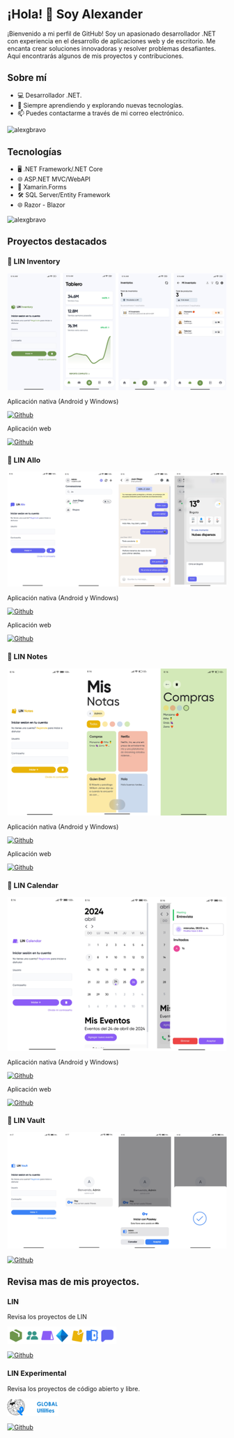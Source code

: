 # ¡Hola! 👋 Soy Alexander
¡Bienvenido a mi perfil de GitHub! Soy un apasionado desarrollador .NET con experiencia en el desarrollo de aplicaciones web y de escritorio. Me encanta crear soluciones innovadoras y resolver problemas desafiantes. Aquí encontrarás algunos de mis proyectos y contribuciones.

## Sobre mí
* 💻 Desarrollador .NET.
* 🌱 Siempre aprendiendo y explorando nuevas tecnologías.
* 📫 Puedes contactarme a través de mi correo electrónico.

<p><img align="center" src="https://github-readme-streak-stats.herokuapp.com/?user=alexgbravo&locale=es" alt="alexgbravo" /></p>

## Tecnologías
* 🖥️ .NET Framework/.NET Core
* 🌐 ASP.NET MVC/WebAPI
* 📱 Xamarin.Forms
* 🛠️ SQL Server/Entity Framework
* 🌐 Razor - Blazor

<p><img align="center" src="https://github-readme-stats.vercel.app/api/top-langs?username=alexgbravo&show_icons=true&locale=es&layout=compact" alt="alexgbravo" /></p>


## Proyectos destacados

### 🌟 LIN Inventory

![.Modo claro](./assets/inventory.png)



Aplicación nativa (Android y Windows)

[![Github](https://img.shields.io/badge/github-%23121011.svg?style=for-the-badge&logo=github&logoColor=white)](https://github.com/LINServices/LIN)

Aplicación web

[![Github](https://img.shields.io/badge/github-%23121011.svg?style=for-the-badge&logo=github&logoColor=white)](https://github.com/LINServices/LIN.Inventory.Web)


### 🌟 LIN Allo

![.Modo claro](./assets/allo.png)

Aplicación nativa (Android y Windows)

[![Github](https://img.shields.io/badge/github-%23121011.svg?style=for-the-badge&logo=github&logoColor=white)](https://github.com/LINServices/LIN.Chat.App)

Aplicación web

[![Github](https://img.shields.io/badge/github-%23121011.svg?style=for-the-badge&logo=github&logoColor=white)](https://github.com/LINServices/LIN.Chat)


### 🌟 LIN Notes

![.Modo claro](./assets/notes.png)

Aplicación nativa (Android y Windows)

[![Github](https://img.shields.io/badge/github-%23121011.svg?style=for-the-badge&logo=github&logoColor=white)](https://github.com/LINServices/LIN.Notes)

Aplicación web

[![Github](https://img.shields.io/badge/github-%23121011.svg?style=for-the-badge&logo=github&logoColor=white)](https://github.com/LINServices/LIN.Notes.Web)


### 🌟 LIN Calendar

![.Modo claro](./assets/calendar.png)

Aplicación nativa (Android y Windows)

[![Github](https://img.shields.io/badge/github-%23121011.svg?style=for-the-badge&logo=github&logoColor=white)](https://github.com/LINServices/LIN.Calendar.App)

Aplicación web

[![Github](https://img.shields.io/badge/github-%23121011.svg?style=for-the-badge&logo=github&logoColor=white)](https://github.com/LINServices/LIN.Calendar.Client)



### 🌟 LIN Vault

![.Modo claro](./assets/vault.png)

[![Github](https://img.shields.io/badge/github-%23121011.svg?style=for-the-badge&logo=github&logoColor=white)](https://github.com/LINServices/LIN.Vault)


## Revisa mas de mis proyectos.

### LIN
Revisa los proyectos de LIN

<img alt="heyform logo" height="40" src="./assets/icons.png">

[![Github](https://img.shields.io/badge/github-%23121011.svg?style=for-the-badge&logo=github&logoColor=white)](https://github.com/LINServices)


### LIN Experimental
Revisa los proyectos de código abierto y libre.

<img alt="heyform logo" height="40" src="./assets/openIcons.png">

[![Github](https://img.shields.io/badge/github-%23121011.svg?style=for-the-badge&logo=github&logoColor=white)](https://github.com/LIN-Experimental)
